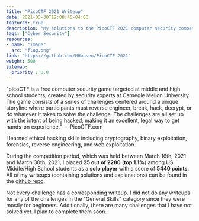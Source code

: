 ```yaml
---
title: "PicoCTF 2021 Writeup"
date: 2021-03-30T12:08:45-04:00
featured: true
description: "My solutions to the PicoCTF 2021 computer security competition. I scored 5,440 points (top 1.1%) during the competition as a solo player and placed 25th among US Middle/High School students."
tags: ["Cyber Security"]
resources:
- name: "image"
  src: "flag.png"
link: "https://github.com/HHousen/PicoCTF-2021"
weight: 500
sitemap:
  priority : 0.8
---
```


"picoCTF is a free computer security game targeted at middle and high school students, created by security experts at Carnegie Mellon University. The game consists of a series of challenges centered around a unique storyline where participants must reverse engineer, break, hack, decrypt, or do whatever it takes to solve the challenge. The challenges are all set up with the intent of being hacked, making it an excellent, legal way to get hands-on experience." — PicoCTF.com

I learned ethical hacking skills including cryptography, binary exploitation, forensics, reverse engineering, and web exploitation.

During the competition period, which was held between March 16th, 2021 and March 30th, 2021, I placed **25 out of 2280** (**top 1.1%**) among US Middle/High School students as a **solo player** with a score of **5440 points**. All of my writeups (containing solutions and explanations) can be found in the [github repo](https://github.com/HHousen/PicoCTF-2021).

Not every challenge has a corresponding writeup. I did not do any writeups for any of the challenges in the "General Skills" category since they were mostly for beginners. Additionally, there are many challenges that I have not solved yet. I plan to complete them soon.
